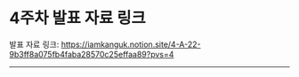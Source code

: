 # 4주차 발표 자료 링크

발표 자료 링크: https://iamkanguk.notion.site/4-A-22-9b3ff8a075fb4faba28570c25effaa89?pvs=4

---
